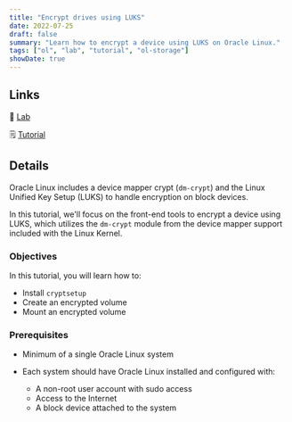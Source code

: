```yaml
---
title: "Encrypt drives using LUKS"
date: 2022-07-25
draft: false
summary: "Learn how to encrypt a device using LUKS on Oracle Linux."
tags: ["ol", "lab", "tutorial", "ol-storage"]
showDate: true
---
```


## Links

:crescent_moon: [Lab](https://luna.oracle.com/lab/9c62956d-153b-4e93-84b0-0b2759f7e4bb)

:spiral_notepad: [Tutorial](https://docs.oracle.com/en/learn/ol-luks/)

## Details

Oracle Linux includes a device mapper crypt (`dm-crypt`) and the Linux Unified Key Setup (LUKS) to handle encryption on block devices.

In this tutorial, we'll focus on the front-end tools to encrypt a device using LUKS, which utilizes the `dm-crypt` module from the device mapper support included with the Linux Kernel.

### Objectives

In this tutorial, you will learn how to:

- Install `cryptsetup`
- Create an encrypted volume
- Mount an encrypted volume

### Prerequisites

- Minimum of a single Oracle Linux system

- Each system should have Oracle Linux installed and configured with:
    - A non-root user account with sudo access
    - Access to the Internet
    - A block device attached to the system  
